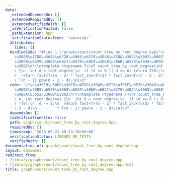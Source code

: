 ```yaml
---
data:
  _extendedDependsOn: []
  _extendedRequiredBy: []
  _extendedVerifiedWith: []
  _isVerificationFailed: false
  _pathExtension: hpp
  _verificationStatusIcon: ':warning:'
  attributes:
    links: []
  bundledCode: "#line 1 \"graph/count/count_tree_by_root_degree.hpp\"\n/*\n\u30E9\u30D9\
    \u30EB\u4ED8\u304D\u6728\u306E\u6570\u3048\u4E0A\u3052\u3002\u9802\u70B9\u6570\
    \u3068\u6839\u306E\u6B21\u6570\u3054\u3068\u306B\u6570\u3048\u4E0A\u3052\u308B\
    \u3002\n*/\ntemplate <typename T>\nT count_tree_by_root_degree(int n, int root_degree)\
    \ {\n  int d = root_degree;\n  if (d <= 0 || d >= n) return T(0);\n  d -= 1;\n\
    \  return fact<T>(n - 2) * fact_inv<T>(d) * fact_inv<T>(n - 2 - d)\n         *\
    \ T(n - 1).pow(n - 2 - d);\n}\n"
  code: "/*\n\u30E9\u30D9\u30EB\u4ED8\u304D\u6728\u306E\u6570\u3048\u4E0A\u3052\u3002\
    \u9802\u70B9\u6570\u3068\u6839\u306E\u6B21\u6570\u3054\u3068\u306B\u6570\u3048\
    \u4E0A\u3052\u308B\u3002\n*/\ntemplate <typename T>\nT count_tree_by_root_degree(int\
    \ n, int root_degree) {\n  int d = root_degree;\n  if (d <= 0 || d >= n) return\
    \ T(0);\n  d -= 1;\n  return fact<T>(n - 2) * fact_inv<T>(d) * fact_inv<T>(n -\
    \ 2 - d)\n         * T(n - 1).pow(n - 2 - d);\n}\n"
  dependsOn: []
  isVerificationFile: false
  path: graph/count/count_tree_by_root_degree.hpp
  requiredBy: []
  timestamp: '2023-05-21 00:13:10+09:00'
  verificationStatus: LIBRARY_NO_TESTS
  verifiedWith: []
documentation_of: graph/count/count_tree_by_root_degree.hpp
layout: document
redirect_from:
- /library/graph/count/count_tree_by_root_degree.hpp
- /library/graph/count/count_tree_by_root_degree.hpp.html
title: graph/count/count_tree_by_root_degree.hpp
---
```


